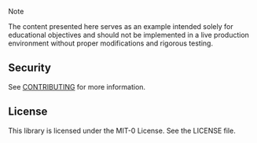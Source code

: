 > [!NOTE]
> The content presented here serves as an example intended solely for educational objectives and should not be implemented in a live production environment without proper modifications and rigorous testing.

## Security

See [CONTRIBUTING](CONTRIBUTING.md#security-issue-notifications) for more information.

## License

This library is licensed under the MIT-0 License. See the LICENSE file.

